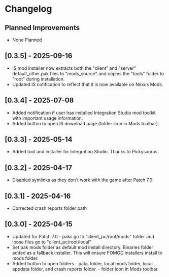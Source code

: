 # Changelog

## Planned Improvements

- None Planned

## [0.3.5] - 2025-09-16

- IS mod installer now extracts both the "client" and "server" default_other.pak files to "mods_source" and copies the "tools" folder to "root" during installation.
- Updated IS notification to reflect that it is now available on Nexus Mods.

## [0.3.4] - 2025-07-08

- Added notification if user has installed Integration Studio mod toolkit with important usage information.
- Added button to open IS download page (folder icon in Mods toolbar).

## [0.3.3] - 2025-05-14

- Added tool and installer for Integration Studio. Thanks to Pickysaurus.

## [0.3.2] - 2025-04-17

- Disabled symlinks as they don't work with the game after Patch 7.0

## [0.3.1] - 2025-04-16

- Corrected crash reports folder path

## [0.3.0] - 2025-04-15

- Updated for Patch 7.0 - paks go to "client_pc/root/mods" folder and loose files go to "client_pc/root/local"
- Set pak mods folder as default mod install directory. Binaries folder added as a fallback installer. This will ensure FOMOD installers install to mods folder.
- Added button to open folders - paks folder, local mods folder, local appdata folder, and crash reports folder. - folder icon in Mods toolbar.
